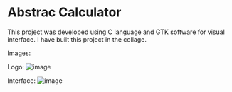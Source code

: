 # Abstrac Calculator

This project was developed using C language and GTK software for visual interface. I have built this project in the collage.

Images: 

Logo:
![image](https://github.com/MatheusAraujo25/Abstract_calculator/assets/62728056/dc498596-6452-4011-b6b5-ae257e204ba2)

Interface:
![image](https://github.com/MatheusAraujo25/Abstract_calculator/assets/62728056/58971ae0-0350-4408-9879-e6a8ab6a0d5f)
